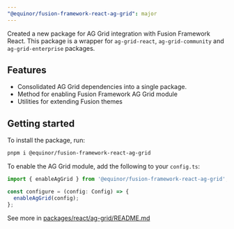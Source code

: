 ```yaml
---
"@equinor/fusion-framework-react-ag-grid": major
---
```


Created a new package for AG Grid integration with Fusion Framework React. 
This package is a wrapper for `ag-grid-react`, `ag-grid-community` and `ag-grid-enterprise` packages.

## Features

- Consolidated AG Grid dependencies into a single package.
- Method for enabling Fusion Framework AG Grid module
- Utilities for extending Fusion themes

## Getting started

To install the package, run:

```sh
pnpm i @equinor/fusion-framework-react-ag-grid
```

To enable the AG Grid module, add the following to your `config.ts`:

```ts
import { enableAgGrid } from '@equinor/fusion-framework-react-ag-grid';

const configure = (config: Config) => {
  enableAgGrid(config);
};
```

See more in [packages/react/ag-grid/README.md](https://github.com/equinor/fusion-framework/blob/main/packages/react/ag-grid/README.md)
